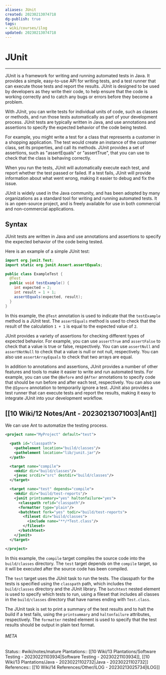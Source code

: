 ```yaml
---
aliases: JUnit
created: 20230213074718
dg-publish: true
tags:
- wiki/courses/ilog
updated: 20230213074718
---
```

# JUnit
---
JUnit is a framework for writing and running automated tests in Java. It provides a simple, easy-to-use API for writing tests, and a test runner that can execute those tests and report the results. JUnit is designed to be used by developers as they write their code, to help ensure that the code is working correctly and to catch any bugs or errors before they become a problem.

With JUnit, you can write tests for individual units of code, such as classes or methods, and run those tests automatically as part of your development process. JUnit tests are typically written in Java, and use annotations and assertions to specify the expected behavior of the code being tested.

For example, you might write a test for a class that represents a customer in a shopping application. The test would create an instance of the customer class, set its properties, and call its methods. JUnit provides a set of assertions, such as "assertEquals" or "assertTrue", that you can use to check that the class is behaving correctly.

When you run the tests, JUnit will automatically execute each test, and report whether the test passed or failed. If a test fails, JUnit will provide information about what went wrong, making it easier to debug and fix the issue.

JUnit is widely used in the Java community, and has been adopted by many organizations as a standard tool for writing and running automated tests. It is an open-source project, and is freely available for use in both commercial and non-commercial applications.

## Syntax
JUnit tests are written in Java and use annotations and assertions to specify the expected behavior of the code being tested.

Here is an example of a simple JUnit test:
```java
import org.junit.Test;
import static org.junit.Assert.assertEquals;

public class ExampleTest {
  @Test
  public void testExample() {
    int expected = 2;
    int result = 1 + 1;
    assertEquals(expected, result);
  }
}

```

In this example, the `@Test` annotation is used to indicate that the `testExample` method is a JUnit test. The `assertEquals` method is used to check that the result of the calculation `1 + 1` is equal to the expected value of `2`.

JUnit provides a variety of assertions for checking different types of expected behavior. For example, you can use `assertTrue` and `assertFalse` to check that a value is true or false, respectively. You can use `assertNull` and `assertNotNull` to check that a value is null or not null, respectively. You can also use `assertArrayEquals` to check that two arrays are equal.

In addition to annotations and assertions, JUnit provides a number of other features and tools to make it easier to write and run automated tests. For example, you can use the `@Before` and `@After` annotations to specify code that should be run before and after each test, respectively. You can also use the `@Ignore` annotation to temporarily ignore a test. JUnit also provides a test runner that can execute tests and report the results, making it easy to integrate JUnit into your development workflow.

## [[10 Wiki/12 Notes/Ant - 20230213071003\|Ant]]
We can use Ant to automatize the testing process.

```xml
<project name="MyProject" default="test">

  <path id="classpath">
    <pathelement location="build/classes"/>
    <pathelement location="lib/junit.jar"/>
  </path>

  <target name="compile">
    <mkdir dir="build/classes"/>
    <javac srcdir="src" destdir="build/classes"/>
  </target>

  <target name="test" depends="compile">
    <mkdir dir="build/test-reports"/>
    <junit printsummary="yes" haltonfailure="yes">
      <classpath refid="classpath"/>
      <formatter type="plain"/>
      <batchtest fork="yes" todir="build/test-reports">
        <fileset dir="build/classes">
          <include name="**/*Test.class"/>
        </fileset>
      </batchtest>
    </junit>
  </target>

</project>

```

In this example, the `compile` target compiles the source code into the `build/classes` directory. The `test` target depends on the `compile` target, so it will be executed after the source code has been compiled.

The `test` target uses the JUnit task to run the tests. The classpath for the tests is specified using the `classpath` path, which includes the `build/classes` directory and the JUnit library. The `batchtest` nested element is used to specify which tests to run, using a fileset that includes all classes in the `build/classes` directory that have names ending with `Test.class`.

The JUnit task is set to print a summary of the test results and to halt the build if a test fails, using the `printsummary` and `haltonfailure` attributes, respectively. The `formatter` nested element is used to specify that the test results should be output in plain text format.



###### META
Status:: #wiki/notes/mature 
Plantations:: [[10 Wiki/13 Plantations/Software Testing - 20230221103934\|Software Testing - 20230221103934]], [[10 Wiki/13 Plantations/Java - 20230221102732\|Java - 20230221102732]]
References:: [[10 Wiki/14 References/Other/ILOG - 20230213025734\|ILOG]]
